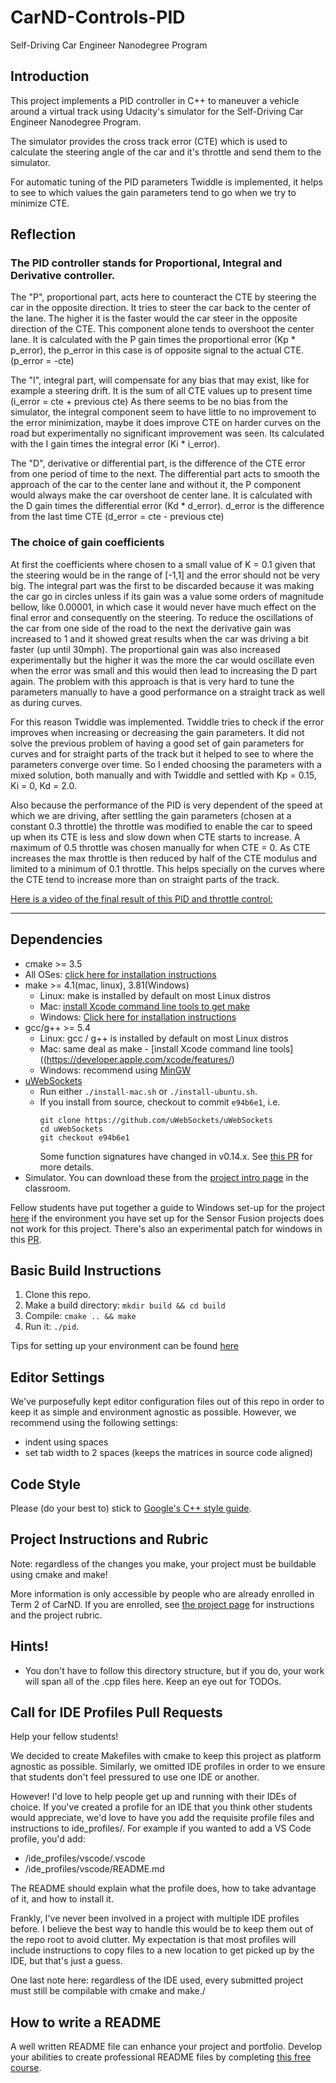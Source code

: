 # CarND-Controls-PID
Self-Driving Car Engineer Nanodegree Program

## Introduction

This project implements a PID controller in C++ to maneuver a vehicle around a virtual track using Udacity's simulator for the Self-Driving Car Engineer Nanodegree Program.

The simulator provides the cross track error (CTE) which is used to calculate the steering angle of the car and it's throttle and send them to the simulator.

For automatic tuning of the PID parameters Twiddle is implemented, it helps to see to which values the gain parameters tend to go when we try to minimize CTE.

## Reflection


### The PID controller stands for Proportional, Integral and Derivative controller.

The "P", proportional part, acts here to counteract the CTE by steering the car in the opposite direction. It tries to steer the car back to the center of the lane.
The higher it is the faster would the car steer in the opposite direction of the CTE. This component alone tends to overshoot the center lane. 
It is calculated with the P gain times the proportional error (Kp * p_error), the p_error in this case is of opposite signal to the actual CTE.(p_error = -cte)

The "I", integral part, will compensate for any bias that may exist, like for example a steering drift. It is the sum of all CTE values up to present time (i_error = cte + previous cte)
As there seems to be no bias from the simulator, the integral component seem to have little to no improvement to the error minimization, maybe it does improve CTE on harder curves on the road but experimentally no significant improvement was seen.
Its calculated with the I gain times the integral error (Ki * i_error).

The "D", derivative or differential part, is the difference of the CTE error from one period of time to the next.
The differential part acts to smooth the approach of the car to the center lane and without it, the P component would always make the car overshoot de center lane.
It is calculated with the D gain times the differential error (Kd * d_error). d_error is the difference from the last time CTE (d_error = cte - previous cte)

### The choice of gain coefficients

At first the coefficients where chosen to a small value of K = 0.1 given that the steering would be in the range of [-1,1] and the error should not be very big.
The integral part was the first to be discarded because it was making the car go in circles unless if its gain was a value some orders of magnitude bellow, like 0.00001, in which case it would never have much effect on the final error and consequently on the steering.
To reduce the oscillations of the car from one side of the road to the next the derivative gain was increased to 1 and it showed great results when the car was driving a bit faster (up until 30mph).
The proportional gain was also increased experimentally but the higher it was the more the car would oscillate even when the error was small and this would then lead to increasing the D part again.
The problem with this approach is that is very hard to tune the parameters manually to have a good performance on a straight track as well as during curves.

For this reason Twiddle was implemented. Twiddle tries to check if the error improves when increasing or decreasing the gain parameters.
It did not solve the previous problem of having a good set of gain parameters for curves and for straight parts of the track but it helped to see to where the parameters converge over time.
So I ended choosing the parameters with a mixed solution, both manually and with Twiddle and settled with Kp = 0.15, Ki = 0, Kd = 2.0.

Also because the performance of the PID is very dependent of the speed at which we are driving, after settling the gain parameters (chosen at a constant 0.3 throttle) the throttle was modified to enable the car to speed up when its CTE is less and slow down when CTE starts to increase.
A maximum of 0.5 throttle was chosen manually for when CTE = 0. As CTE increases the max throttle is then reduced by half of the CTE modulus and limited to a minimum of 0.1 throttle.
This helps specially on the curves where the CTE tend to increase more than on straight parts of the track.

[Here is a video of the final result of this PID and throttle control:](pid.mp4)

---

## Dependencies

* cmake >= 3.5
 * All OSes: [click here for installation instructions](https://cmake.org/install/)
* make >= 4.1(mac, linux), 3.81(Windows)
  * Linux: make is installed by default on most Linux distros
  * Mac: [install Xcode command line tools to get make](https://developer.apple.com/xcode/features/)
  * Windows: [Click here for installation instructions](http://gnuwin32.sourceforge.net/packages/make.htm)
* gcc/g++ >= 5.4
  * Linux: gcc / g++ is installed by default on most Linux distros
  * Mac: same deal as make - [install Xcode command line tools]((https://developer.apple.com/xcode/features/)
  * Windows: recommend using [MinGW](http://www.mingw.org/)
* [uWebSockets](https://github.com/uWebSockets/uWebSockets)
  * Run either `./install-mac.sh` or `./install-ubuntu.sh`.
  * If you install from source, checkout to commit `e94b6e1`, i.e.
    ```
    git clone https://github.com/uWebSockets/uWebSockets 
    cd uWebSockets
    git checkout e94b6e1
    ```
    Some function signatures have changed in v0.14.x. See [this PR](https://github.com/udacity/CarND-MPC-Project/pull/3) for more details.
* Simulator. You can download these from the [project intro page](https://github.com/udacity/self-driving-car-sim/releases) in the classroom.

Fellow students have put together a guide to Windows set-up for the project [here](https://s3-us-west-1.amazonaws.com/udacity-selfdrivingcar/files/Kidnapped_Vehicle_Windows_Setup.pdf) if the environment you have set up for the Sensor Fusion projects does not work for this project. There's also an experimental patch for windows in this [PR](https://github.com/udacity/CarND-PID-Control-Project/pull/3).

## Basic Build Instructions

1. Clone this repo.
2. Make a build directory: `mkdir build && cd build`
3. Compile: `cmake .. && make`
4. Run it: `./pid`. 

Tips for setting up your environment can be found [here](https://classroom.udacity.com/nanodegrees/nd013/parts/40f38239-66b6-46ec-ae68-03afd8a601c8/modules/0949fca6-b379-42af-a919-ee50aa304e6a/lessons/f758c44c-5e40-4e01-93b5-1a82aa4e044f/concepts/23d376c7-0195-4276-bdf0-e02f1f3c665d)

## Editor Settings

We've purposefully kept editor configuration files out of this repo in order to
keep it as simple and environment agnostic as possible. However, we recommend
using the following settings:

* indent using spaces
* set tab width to 2 spaces (keeps the matrices in source code aligned)

## Code Style

Please (do your best to) stick to [Google's C++ style guide](https://google.github.io/styleguide/cppguide.html).

## Project Instructions and Rubric

Note: regardless of the changes you make, your project must be buildable using
cmake and make!

More information is only accessible by people who are already enrolled in Term 2
of CarND. If you are enrolled, see [the project page](https://classroom.udacity.com/nanodegrees/nd013/parts/40f38239-66b6-46ec-ae68-03afd8a601c8/modules/f1820894-8322-4bb3-81aa-b26b3c6dcbaf/lessons/e8235395-22dd-4b87-88e0-d108c5e5bbf4/concepts/6a4d8d42-6a04-4aa6-b284-1697c0fd6562)
for instructions and the project rubric.

## Hints!

* You don't have to follow this directory structure, but if you do, your work
  will span all of the .cpp files here. Keep an eye out for TODOs.

## Call for IDE Profiles Pull Requests

Help your fellow students!

We decided to create Makefiles with cmake to keep this project as platform
agnostic as possible. Similarly, we omitted IDE profiles in order to we ensure
that students don't feel pressured to use one IDE or another.

However! I'd love to help people get up and running with their IDEs of choice.
If you've created a profile for an IDE that you think other students would
appreciate, we'd love to have you add the requisite profile files and
instructions to ide_profiles/. For example if you wanted to add a VS Code
profile, you'd add:

* /ide_profiles/vscode/.vscode
* /ide_profiles/vscode/README.md

The README should explain what the profile does, how to take advantage of it,
and how to install it.

Frankly, I've never been involved in a project with multiple IDE profiles
before. I believe the best way to handle this would be to keep them out of the
repo root to avoid clutter. My expectation is that most profiles will include
instructions to copy files to a new location to get picked up by the IDE, but
that's just a guess.

One last note here: regardless of the IDE used, every submitted project must
still be compilable with cmake and make./

## How to write a README
A well written README file can enhance your project and portfolio.  Develop your abilities to create professional README files by completing [this free course](https://www.udacity.com/course/writing-readmes--ud777).

